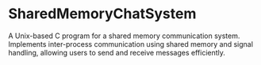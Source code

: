 # SharedMemoryChatSystem
A Unix-based C program for a shared memory communication system. Implements inter-process communication using shared memory and signal handling, allowing users to send and receive messages efficiently.
